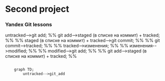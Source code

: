 # Second project
### Yandex Git lessons


untracked-->git add;
        %% git add-->staged (в списке на коммит) + tracked; %%
        %% staged (в списке на коммит) + tracked-->git commit; %%
        %% git commit-->tracked; %%
        %% tracked-->изменения; %%
        %% изменения-->modified; %%
        %% modified-->git add; %%
        %% git add-->staged (в списке на коммит) + tracked; %%


```mermaid

    graph TD;
        untracked-->git_add
```
